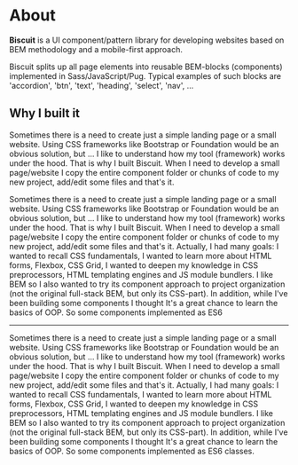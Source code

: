 # About

**Biscuit** is a UI component/pattern library for developing websites based on BEM methodology and a mobile-first approach.

Biscuit splits up all page elements into reusable BEM-blocks (components) implemented in Sass/JavaScript/Pug. Typical examples of such blocks are 'accordion', 'btn', 'text', 'heading', 'select', 'nav', ...

## Why I built it

Sometimes there is a need to create just a simple landing page or a small website. Using CSS frameworks like Bootstrap or Foundation would be an obvious solution, but ...  I like to understand how my tool (framework) works under the hood. That is why I built Biscuit. When I need to develop a small page/website I copy the entire component folder or chunks of code to my new project, add/edit some files and that's it.


 Sometimes there is a need to create just a simple landing page or a small website. Using CSS frameworks like Bootstrap or Foundation would be an obvious solution, but ... I like to understand how my tool (framework) works under the hood. That is why I built Biscuit. When I need to develop a small page/website I copy the entire component folder or chunks of code to my new project, add/edit some files and that's it.   Actually, I had many goals: I wanted to recall CSS fundamentals, I wanted to learn more about HTML forms, Flexbox, CSS Grid, I wanted to deepen my knowledge in CSS preprocessors, HTML templating engines and JS module bundlers. I like BEM so I also wanted to try its component approach to project organization (not the original full-stack BEM, but only its CSS-part). In addition, while I've been building some components I thought It's a great chance to learn the basics of OOP. So some components implemented as ES6 

---
Sometimes there is a need to create just a simple landing page or a small website. Using CSS frameworks like Bootstrap or Foundation would be an obvious solution, but ... I like to understand how my tool (framework) works under the hood. That is why I built Biscuit. When I need to develop a small page/website I copy the entire component folder or chunks of code to my new project, add/edit some files and that's it.   Actually, I had many goals: I wanted to recall CSS fundamentals, I wanted to learn more about HTML forms, Flexbox, CSS Grid, I wanted to deepen my knowledge in CSS preprocessors, HTML templating engines and JS module bundlers. I like BEM so I also wanted to try its component approach to project organization (not the original full-stack BEM, but only its CSS-part). In addition, while I've been building some components I thought It's a great chance to learn the basics of OOP. So some components implemented as ES6 classes.